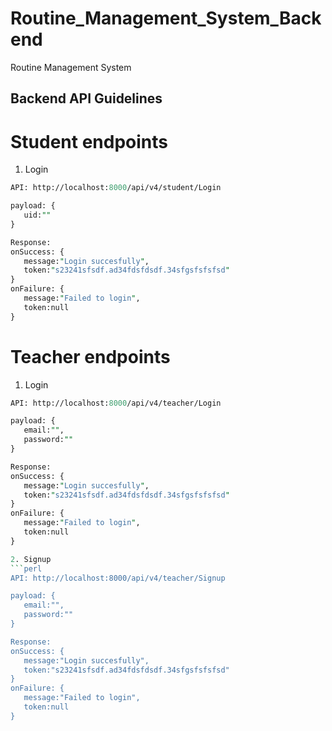 # Routine_Management_System_Backend
Routine Management System

## Backend API Guidelines

# Student endpoints
1. Login
```perl
API: http://localhost:8000/api/v4/student/Login

payload: {
   uid:""
}

Response:
onSuccess: {
   message:"Login succesfully",
   token:"s23241sfsdf.ad34fdsfdsdf.34sfgsfsfsfsd"
}
onFailure: {
   message:"Failed to login",
   token:null
}
```
# Teacher endpoints
1. Login
```perl
API: http://localhost:8000/api/v4/teacher/Login

payload: {
   email:"",
   password:""
}

Response:
onSuccess: {
   message:"Login succesfully",
   token:"s23241sfsdf.ad34fdsfdsdf.34sfgsfsfsfsd"
}
onFailure: {
   message:"Failed to login",
   token:null
}

2. Signup
```perl
API: http://localhost:8000/api/v4/teacher/Signup

payload: {
   email:"",
   password:""
}

Response:
onSuccess: {
   message:"Login succesfully",
   token:"s23241sfsdf.ad34fdsfdsdf.34sfgsfsfsfsd"
}
onFailure: {
   message:"Failed to login",
   token:null
}
```
